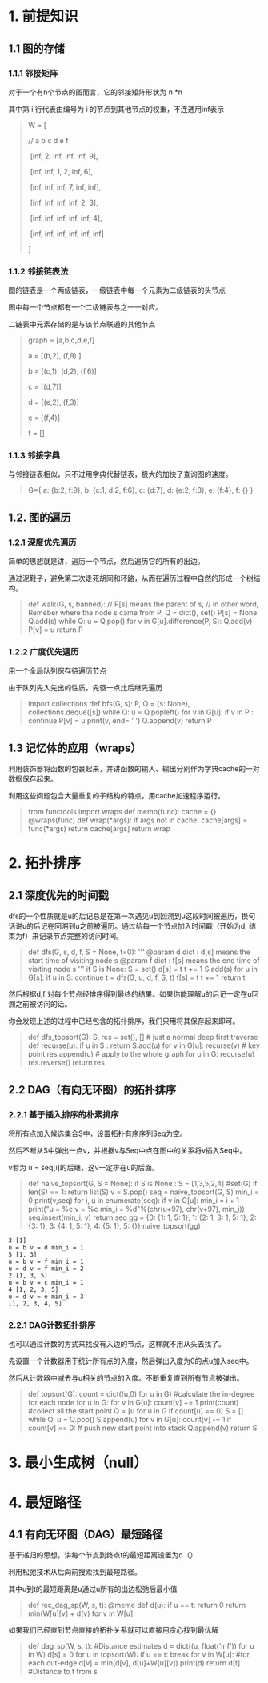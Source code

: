 # 1. 前提知识

## 1.1 图的存储

### 1.1.1 邻接矩阵

对于一个有n个节点的图而言，它的邻接矩阵形状为 n *n 

其中第 i 行代表由编号为 i 的节点到其他节点的权重，不连通用inf表示 

> W = [
>
> //    a     b    c   d      e    f
>
> ​    [inf,   2, inf, inf, inf,   9],
>
> ​    [inf, inf,   1,   2, inf,   6],
>
> ​    [inf, inf, inf,   7, inf, inf],
>
> ​    [inf, inf, inf, inf,   2,   3],
>
> ​    [inf, inf, inf, inf, inf,   4],
>
> ​    [inf, inf, inf, inf, inf, inf]
>
> ]

### 1.1.2 邻接链表法

图的链表是一个两级链表，一级链表中每一个元素为二级链表的头节点

图中每一个节点都有一个二级链表与之一一对应。

二链表中元素存储的是与该节点联通的其他节点

> graph = [a,b,c,d,e,f]
>
> a = [(b,2),  (f,9) ]
>
> b = [(c,1), (d,2), (f,6)]
>
> c = [(d,7)]
>
> d = [(e,2), (f,3)]
>
> e = [(f,4)]
>
> f = []

### 1.1.3 邻接字典

与邻接链表相似，只不过用字典代替链表，极大的加快了查询图的速度。

> G={
>     a: {b:2,  f:9},
>     b: {c:1, d:2, f:6},
>     c: {d:7},
>     d: {e:2, f:3},
>     e: {f:4},
>     f: {}
> }

## 1.2. 图的遍历

### 1.2.1 深度优先遍历

简单的思想就是讲，遍历一个节点，然后遍历它的所有的出边。

通过泥鞋子，避免第二次走死胡同和环路，从而在遍历过程中自然的形成一个树结构。

> def walk(G, s, banned):
>     // P[s] means the parent of s,
>     //       in other word, Remeber where the node s came from 
>     P, Q = dict(), set()
>     P[s] = None
>     Q.add(s)
>     while Q:
>         u = Q.pop()
>         for v in G[u].difference(P, S):
>             Q.add(v)
>             P[v] = u
>     return P

### 1.2.2 广度优先遍历

用一个全局队列保存待遍历节点

由于队列先入先出的性质，先驱一点比后继先遍历

> import collections
> def bfs(G, s):
>     P, Q = {s: None}, collections.deque([s])
>     while Q:
>         u = Q.popleft()
>         for v in G[u]:
>             if v in P :
>                 continue
>             P[v] = u
>             print(v, end= ' ')
>             Q.append(v)
>     return P

## 1.3 记忆体的应用（wraps）

利用装饰器将函数的包裹起来，并讲函数的输入、输出分别作为字典cache的一对数据保存起来。

利用这些问题包含大量重复的子结构的特点，用cache加速程序运行。

>from functools import wraps
>def memo(func):
>    cache = {}
>    @wraps(func)
>    def wrap(*args):
>        if args not in cache:
>            cache[args] = func(*args)
>        return cache[args]
>    return wrap



# 2.  拓扑排序

## 2.1 深度优先的时间戳

dfs的一个性质就是u的后记总是在第一次遇见u到回溯到u这段时间被遍历，换句话说u的后记在回溯到u之前被遍历。通过给每一个节点加入时间戳（开始为d, 结束为f）来记录节点完整的访问时间。

> def dfs(G, s, d, f, S = None, t=0):
>     '''
>     @param d dict : d[s] means the start time of visiting node s 
>     @param f dict : f[s] means the end time of visiting node s
>     '''
>     if S is None: 
>         S = set()
>     d[s] = t
>     t += 1
>     S.add(s)
>     for u in G[s]:
>         if u in S: continue
>         t = dfs(G, u, d, f, S, t)
>     f[s] = t
>     t += 1
>     return t

然后根据d,f 对每个节点经排序得到最终的结果。如果你能理解u的后记一定在u回溯之前被访问的话。

你会发现上述的过程中已经包含的拓扑排序，我们只用将其保存起来即可。

> def dfs_topsort(G):
>     S, res = set(), []
>     # just a normal deep first traverse
>     def recurse(u):
>         if u in S : return 
>         S.add(u)
>         for v in G[u]:
>             recurse(v)
>         # key point 
>         res.append(u)
>     # apply to the whole graph
>     for u in G:
>         recurse(u)
>     res.reverse()
>     return res

## 2.2 DAG（有向无环图）的拓扑排序

### 2.2.1 基于插入排序的朴素排序

将所有点加入候选集合S中，设置拓扑有序序列Seq为空。

然后不断从S中弹出一点v，并根据v与Seq中点在图中的关系将v插入Seq中。

v若为 u = seq[i]的后继，这v一定排在u的后面。

> def naive_topsort(G, S = None):
>     if S is None :
>         S = [1,3,5,2,4] #set(G)
>     if len(S) == 1:
>         return list(S)
>     v = S.pop()
>     seq = naive_topsort(G, S)
>     min_i = 0
>     print(v,seq)
>     for i, u in enumerate(seq):
>         if v in G[u]:
>             min_i = i + 1
>             print("u = %c v = %c min_i = %d"%(chr(u+97), chr(v+97), min_i))
>     seq.insert(min_i, v)
>     return seq
> gg = {0: {1: 1, 5: 1}, 1: {2: 1, 3: 1, 5: 1}, 2: {3: 1}, 3: {4: 1, 5: 1}, 4: {5: 1}, 5: {}}
> naive_topsort(gg)

```
3 [1]
u = b v = d min_i = 1
5 [1, 3]
u = b v = f min_i = 1
u = d v = f min_i = 2
2 [1, 3, 5]
u = b v = c min_i = 1
4 [1, 2, 3, 5]
u = d v = e min_i = 3
[1, 2, 3, 4, 5]
```

### 2.2.1 DAG计数拓扑排序

也可以通过计数的方式来找没有入边的节点，这样就不用从头去找了。

先设置一个计数器用于统计所有点的入度，然后弹出入度为0的点u加入seq中。

然后从计数器中减去与u相关的节点的入度。不断重复直到所有节点被弹出。

> def topsort(G):
>     count = dict((u,0) for u in G)
>     #calculate the in-degree for each node
>     for u in G:
>         for v in G[u]:
>             count[v] += 1
>     print(count)
>     #collect all the start point
>     Q = [u for u in G if count[u] == 0]
>     S = []
>     while Q:
>         u = Q.pop()
>         S.append(u)
>         for v in G[u]:
>             count[v] -= 1
>             if count[v] == 0:
>                 # push new start point into stack
>                 Q.append(v)
>     return S

# 3. 最小生成树（null）

# 4. 最短路径

## 4.1 有向无环图（DAG）最短路径

基于递归的思想，讲每个节点到终点t的最短距离设置为d（）

利用松弛技术从后向前搜索找到最短路径。

其中u到t的最短距离是u通过u所有的出边松弛后最小值

>def rec_dag_sp(W, s, t):
>    @meme
>    def d(u):
>        if u == t:
>            return 0
>        return min(W\[u\]\[v\] + d(v) for v in W\[u\]

如果我们已经直到节点直接的拓扑关系就可以直接用贪心找到最优解

> def dag_sp(W, s, t):
>     #Distance estimates
>     d = dict((u, float('inf')) for u in W)
>     d[s] = 0
>     for u in topsort(W):
>         if u == t:
>             break
>         for v in W[u]:                                #for each out-edge 
>             d[v] = min(d[v], d[u]+W[u][v])
>     print(d)
>     return d[t]                                        #Distance to t from s



